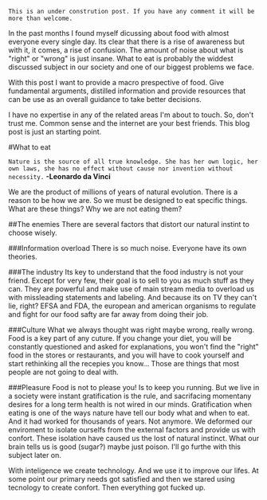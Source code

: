     This is an under constrution post. If you have any comment it will be more than welcome.

In the past months I found myself dicussing  about food with almost everyone every single day. Its clear that there is a rise of awareness but with it, it comes, a rise of confusion. The amount of noise about what is "right" or "wrong" is just insane. What to eat is probably the widdest discussed subject in our society and one of our biggest problems we face.

With this post I want to provide a macro prespective of food. Give fundamental arguments, distilled information and  provide resources that can be use as an overall guidance to take better decisions.

I have no expertise in any of the related areas I'm about to touch. So, don't trust me. Common sense and the internet are your best friends. This blog post is just an starting point.

#What to eat

`Nature is the source of all true knowledge. She has her own logic, her own laws, she has no effect without cause nor invention without necessity.`
**-Leonardo da Vinci**

We are the product of millions of years of natural evolution. There is a reason to be how we are. So we must be designed to eat specific things. What are these things? Why we are not eating them?

##The enemies
There are several factors that distort our natural instint to choose wisely.

###Information overload
There is so much noise. Everyone have its own theories.

###The industry
Its key to understand that the food industry is not your friend. Except for very few, their goal is to sell to you as much stuff as they can. 
They are powerful and make use of main stream media to overload us with missleading statements and labeling.  And because its on TV they can't lie, right? EFSA and FDA, the european and american organisms to regulate and fight for our food safty are far away from doing their job. 
 

###Culture
What we always thought was right maybe wrong, really wrong. Food is a key part of any cuture. If you change your diet, you will be constantly questioned and asked for explanations, you won't find the "right" food in the stores or restaurants,  and you will have to cook yourself and start rethinking all the recepies you know...
Those are things that most people are not going to deal with.

###Pleasure
Food is not to please you! Is to keep you running.
But we live in a society were instant gratification is the rule, and sacrifacing momentany desires for a long term health is not wired in our minds.
Gratification when eating is one of the ways nature have tell our body what and when to eat. And it had worked for thousands of years. Not anymore. We deformed our enviroment to isolate ourselfs from the external factors and provide us with confort. These isolation have caused us the lost of natural instinct. What our brain tells us is good  (sugar?) maybe just poison. I'll go furthe with this subject later on.

With inteligence we create technology. And we use it to improve our lifes. At some point our primary needs got satisfied and then we stared using tecnology to create confort. Then everything got fucked up.
